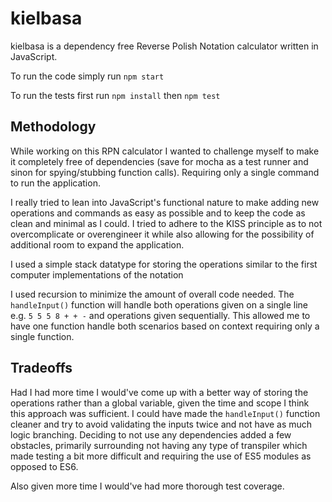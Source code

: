 # kielbasa
kielbasa is a dependency free Reverse Polish Notation calculator written in JavaScript. 

To run the code simply run `npm start`

To run the tests first run `npm install` then `npm test`
## Methodology
While working on this RPN calculator I wanted to challenge myself to make it completely free of dependencies (save for mocha as a test runner and sinon for spying/stubbing function calls). Requiring only a single command to run the application.

I really tried to lean into JavaScript's functional nature to make adding new operations and commands as easy as possible and to keep the code as clean and minimal as I could. I tried to adhere to the KISS principle as to not overcomplicate or overengineer it while also allowing for the possibility of additional room to expand the application.

I used a simple stack datatype for storing the operations similar to the first computer implementations of the notation

I used recursion to minimize the amount of overall code needed. The `handleInput()` function will handle both operations given on a single line e.g. `5 5 5 8 + + -` and operations given sequentially. This allowed me to have one function handle both scenarios based on context requiring only a single function.

## Tradeoffs
Had I had more time I would've come up with a better way of storing the operations rather than a global variable, given the time and scope I think this approach was sufficient.
I could have made the `handleInput()` function cleaner and try to avoid validating the inputs twice and not have as much logic branching.
Deciding to not use any dependencies added a few obstacles, primarily surrounding not having any type of transpiler which made testing a bit more difficult and requiring the use of ES5 modules as opposed to ES6.

Also given more time I would've had more thorough test coverage.